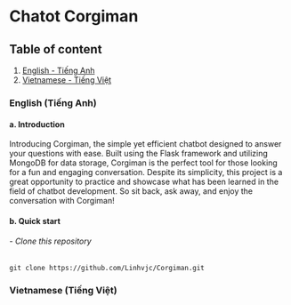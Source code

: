# Chatot Corgiman

## Table of content
1. [English - Tiếng Anh](#english)
2. [Vietnamese - Tiếng Việt](vietnam)

### English (Tiếng Anh) <a name="english"></a>
#### a. Introduction
Introducing Corgiman, the simple yet efficient chatbot designed to answer your questions with ease. Built using the Flask framework and utilizing MongoDB for data storage, Corgiman is the perfect tool for those looking for a fun and engaging conversation. Despite its simplicity, this project is a great opportunity to practice and showcase what has been learned in the field of chatbot development. So sit back, ask away, and enjoy the conversation with Corgiman!

#### b. Quick start

###### - Clone this repository
```
git clone https://github.com/Linhvjc/Corgiman.git
```

### Vietnamese (Tiếng Việt) <a name="vietnam"></a>
